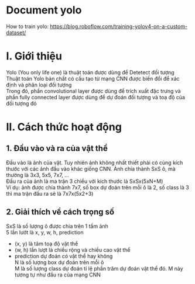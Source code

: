 # Document yolo
How to train yolo: https://blog.roboflow.com/training-yolov4-on-a-custom-dataset/

# I. Giới thiệu
Yolo (You only life one) là thuật toán được dùng để Detetect đối tượng<br>
Thuật toán Yolo bản chất có cấu tạo từ mạng CNN được biến đổi để xác định và phân loại đối tượng<br>
Trong đó, phần convolutional layer được dùng để trích xuất đặc trưng và phần fully connected layer được dùng để dự đoán đối tượng và toạ độ của đối tượng đó
# II. Cách thức hoạt động
## 1. Đầu vào và ra của vật thể
Đầu vào là ảnh của vật. Tuy nhiên ảnh không nhất thiết phải có cùng kích thước với các ảnh đầu vào khác giống CNN. Ảnh chia thành SxS ô, mà thường là 3x3, 5x5, 7x7, ...<br>
Đầu ra của ảnh là ma trận 3 chiều với kích thước là SxSx(5xN+M)<br>
Ví dụ: ảnh được chia thành 7x7, số box dự đoán trên mỗi ô là 2, số class là 3 thì ma trận đầu ra sẽ là 7x7x(5x2+3)
## 2. Giải thích về cách trọng số
SxS là số lượng ô được chia trên 1 tấm ảnh<br>
5 lần lướt là x, y, w, h, prediction<br>
- (x, y) là tâm toạ độ vật thể
- (w, h) lần lượt là chiều rộng và chiều cao vật thể
- prediction dự đoán có vật thể hay không<br>
N là số lượng box dự đoán trên mỗi ô<br>
M là số lượng class dự đoán tỉ lệ phần trăm dự đoán vật thể đó. M này tương tự như đầu ra của mạng CNN<br>
